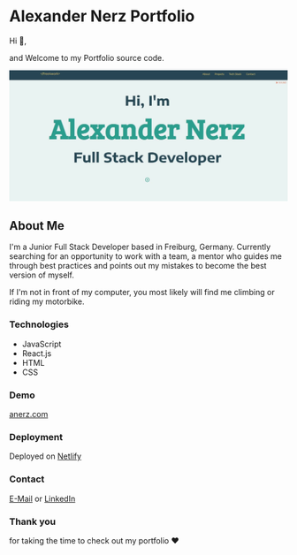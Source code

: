 # Alexander Nerz Portfolio

Hi :wave:, 

and Welcome to my Portfolio source code.

![Portfolio img](./src/images/WebsiteLIimg.webp)

## About Me

I'm a Junior Full Stack Developer based in Freiburg, Germany. Currently searching for an opportunity to work with a team, a mentor who guides me through best practices and points out my mistakes to become the best version of myself.

If I'm not in front of my computer, you most likely will find me climbing or riding my motorbike.

### Technologies

- JavaScript
- React.js
- HTML
- CSS


### Demo

 [anerz.com](https://anerz.com)

### Deployment

Deployed on [Netlify](https://app.netlify.com/)

### Contact


[E-Mail](alexander.nerz@web.de) or [LinkedIn](www.linkedin.com/in/alexander-nerz)


### Thank you

 for taking the time to check out my portfolio :heart: 